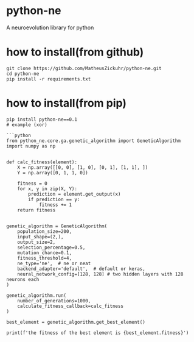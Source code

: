 # python-ne
A neuroevolution library for python


# how to install(from github)

```
git clone https://github.com/MatheusZickuhr/python-ne.git
cd python-ne
pip install -r requirements.txt
```

# how to install(from pip)

```
pip install python-ne==0.1
# example (xor)

```python
from python_ne.core.ga.genetic_algorithm import GeneticAlgorithm
import numpy as np


def calc_fitness(element):
    X = np.array([[0, 0], [1, 0], [0, 1], [1, 1], ])
    Y = np.array([0, 1, 1, 0])

    fitness = 0
    for x, y in zip(X, Y):
        prediction = element.get_output(x)
        if prediction == y:
            fitness += 1
    return fitness


genetic_algorithm = GeneticAlgorithm(
    population_size=200,
    input_shape=(2,),
    output_size=2,
    selection_percentage=0.5,
    mutation_chance=0.1,
    fitness_threshold=4,
    ne_type='ne',  # ne or neat
    backend_adapter='default',  # default or keras,
    neural_network_config=[128, 128] # two hidden layers with 128 neurons each
)

genetic_algorithm.run(
    number_of_generations=1000,
    calculate_fitness_callback=calc_fitness
)

best_element = genetic_algorithm.get_best_element()

print(f'the fitness of the best element is {best_element.fitness}')



```
